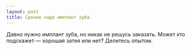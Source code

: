 ```yaml
---
layout: post 
title: Срочно надо имплант зуба 
--- 
```

Давно нужно имплант зуба, но никак не решусь заказать. Может кто подскажет — хорошая затея или нет? Делитесь опытом.